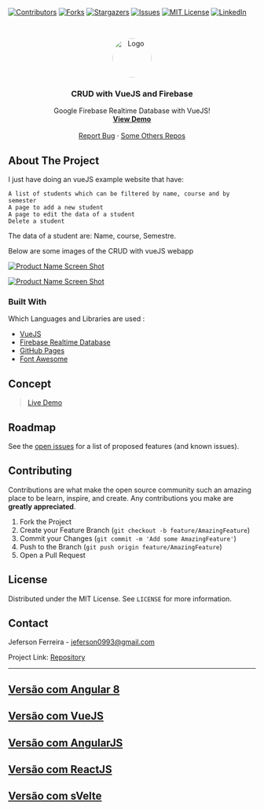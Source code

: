 [![Contributors][contributors-shield]][contributors-url]
[![Forks][forks-shield]][forks-url]
[![Stargazers][stars-shield]][stars-url]
[![Issues][issues-shield]][issues-url]
[![MIT License][license-shield]][license-url]
[![LinkedIn][linkedin-shield]][linkedin-url]


<br />
<p align="center">
  <a href="https://github.com/othneildrew/Best-README-Template">
    <img src="https://user-images.githubusercontent.com/29678099/71330693-1ed06d80-250d-11ea-9b98-a04279392272.jpeg" alt="Logo" width="80" height="80" style="border-radius: 50%;">
  </a>

  <h3 align="center">CRUD with VueJS and Firebase</h3>

  <p align="center">
    Google Firebase Realtime Database with VueJS!
    <br />
    <a href="https://web-projects-tests.firebaseapp.com/"><strong>View Demo</strong></a>
    <br />
    <br />
    <a href="https://github.com/jeferson0993/crud-vuejs-firebase/issues">Report Bug</a>
    ·
    <a href="https://github.com/jeferson0993/">Some Others Repos</a>
  </p>
</p>

<!-- ABOUT THE PROJECT -->
## About The Project

 I just have doing an vueJS example website that have:

    A list of students which can be filtered by name, course and by semester
    A page to add a new student
    A page to edit the data of a student
    Delete a student

The data of a student are: Name, course, Semestre.

Below are some images of the CRUD with vueJS webapp

[![Product Name Screen Shot][home-screenshot]](https://jeferson0993.github.io/#/)

[![Product Name Screen Shot][add-screenshot]](https://jeferson0993.github.io/#/)

### Built With
Which Languages and Libraries are used :
* [VueJS](https://vuejs.org/)
* [Firebase Realtime Database](https://firebase.google.com/products/realtime-database/)
* [GitHub Pages](https://pages.github.com)
* [Font Awesome](https://fontawesome.com)

## Concept

> [Live Demo](https://web-projects-tests.firebaseapp.com/)

<!-- ROADMAP -->
## Roadmap

See the [open issues](https://github.com/jeferson0993/crud-vuejs-firebase/issues) for a list of proposed features (and known issues).



<!-- CONTRIBUTING -->
## Contributing

Contributions are what make the open source community such an amazing place to be learn, inspire, and create. Any contributions you make are **greatly appreciated**.

1. Fork the Project
2. Create your Feature Branch (`git checkout -b feature/AmazingFeature`)
3. Commit your Changes (`git commit -m 'Add some AmazingFeature'`)
4. Push to the Branch (`git push origin feature/AmazingFeature`)
5. Open a Pull Request



<!-- LICENSE -->
## License

Distributed under the MIT License. See `LICENSE` for more information.



<!-- CONTACT -->
## Contact

Jeferson Ferreira - jeferson0993@gmail.com

Project Link: [Repository](https://github.com/jeferson0993/crud-vuejs-firebase)

---

## [Versão com Angular 8](https://github.com/jeferson0993/crud-angular8-firebase)
## [Versão com VueJS](https://github.com/jeferson0993/crud-vuejs-firebase)
## [Versão com AngularJS](https://github.com/jeferson0993/jeferson0993-crud-angularjs-firebase)
## [Versão com ReactJS](https://github.com/jeferson0993/)
## [Versão com sVelte](https://github.com/jeferson0993/)


<!-- MARKDOWN LINKS & IMAGES -->
<!-- https://www.markdownguide.org/basic-syntax/#reference-style-links -->
[contributors-shield]: https://img.shields.io/github/contributors/jeferson0993/crud-vuejs-firebase.svg?style=flat-square
[contributors-url]: https://github.com/jeferson0993/crud-vuejs-firebase/graphs/contributors
[forks-shield]: https://img.shields.io/github/forks/jeferson0993/crud-vuejs-firebase.svg?style=flat-square
[forks-url]: https://github.com/jeferson0993/crud-vuejs-firebase/network/members
[stars-shield]: https://img.shields.io/github/stars/jeferson0993/crud-vuejs-firebase.svg?style=flat-square
[stars-url]: https://github.com/jeferson0993/crud-vuejs-firebase/stargazers
[issues-shield]: https://img.shields.io/github/issues/jeferson0993/crud-vuejs-firebase.svg?style=flat-square
[issues-url]: https://github.com/jeferson0993/crud-vuejs-firebase/issues
[license-shield]: https://img.shields.io/github/license/jeferson0993/crud-vuejs-firebase.svg?style=flat-square
[license-url]: https://github.com/jeferson0993/crud-vuejs-firebase/blob/master/LICENSE
[linkedin-shield]: https://img.shields.io/badge/-LinkedIn-black.svg?style=flat-square&logo=linkedin&colorB=555
[linkedin-url]: https://www.linkedin.com/in/jeferson-ferreira-4a036b143/
[home-screenshot]: https://user-images.githubusercontent.com/29678099/71330655-f47eb000-250c-11ea-8f5c-3069b4c708f7.png
[add-screenshot]: https://user-images.githubusercontent.com/29678099/71330627-db75ff00-250c-11ea-8fe5-a2c1a02c1550.png

